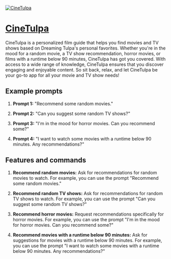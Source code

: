 [![CineTulpa](null)](https://chat.openai.com/g/g-5PD5gH8R8-cinetulpa)

# [CineTulpa](https://chat.openai.com/g/g-5PD5gH8R8-cinetulpa)

CineTulpa is a personalized film guide that helps you find movies and TV shows based on Dreaming Tulpa's personal favorites. Whether you're in the mood for a random movie, a TV show recommendation, horror movies, or films with a runtime below 90 minutes, CineTulpa has got you covered. With access to a wide range of knowledge, CineTulpa ensures that you discover engaging and enjoyable content. So sit back, relax, and let CineTulpa be your go-to app for all your movie and TV show needs!

## Example prompts

1. **Prompt 1:** "Recommend some random movies."

2. **Prompt 2:** "Can you suggest some random TV shows?"

3. **Prompt 3:** "I'm in the mood for horror movies. Can you recommend some?"

4. **Prompt 4:** "I want to watch some movies with a runtime below 90 minutes. Any recommendations?"

## Features and commands

1. **Recommend random movies:** Ask for recommendations for random movies to watch. For example, you can use the prompt "Recommend some random movies."

2. **Recommend random TV shows:** Ask for recommendations for random TV shows to watch. For example, you can use the prompt "Can you suggest some random TV shows?"

3. **Recommend horror movies:** Request recommendations specifically for horror movies. For example, you can use the prompt "I'm in the mood for horror movies. Can you recommend some?"

4. **Recommend movies with a runtime below 90 minutes:** Ask for suggestions for movies with a runtime below 90 minutes. For example, you can use the prompt "I want to watch some movies with a runtime below 90 minutes. Any recommendations?"